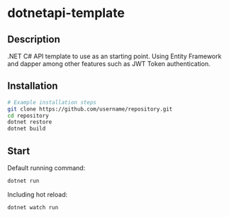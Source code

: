 # dotnetapi-template

## Description

.NET C# API template to use as an starting point. Using Entity Framework and dapper among other features such as JWT Token authentication.

## Installation

```bash
# Example installation steps
git clone https://github.com/username/repository.git
cd repository
dotnet restore
dotnet build
```
## Start

Default running command:
```bash
dotnet run
```
Including hot reload:
```bash
dotnet watch run
```
